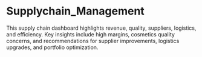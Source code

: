# Supplychain_Management
This supply chain dashboard highlights revenue, quality, suppliers, logistics, and efficiency. Key insights include high margins, cosmetics quality concerns, and recommendations for supplier improvements, logistics upgrades, and portfolio optimization.
